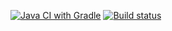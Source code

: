 [![Java CI with Gradle](https://github.com/SergozBy/Auto_Task_02-postman/actions/workflows/gradle.yml/badge.svg)](https://github.com/SergozBy/Auto_Task_02-postman/actions/workflows/gradle.yml)
[![Build status](https://ci.appveyor.com/api/projects/status/erxxwgnduq4llj29?svg=true)](https://ci.appveyor.com/project/Sergey79535/auto-task-02-postman)